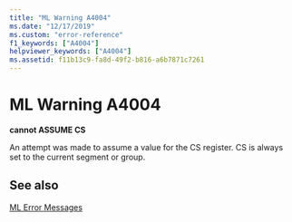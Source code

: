 ```yaml
---
title: "ML Warning A4004"
ms.date: "12/17/2019"
ms.custom: "error-reference"
f1_keywords: ["A4004"]
helpviewer_keywords: ["A4004"]
ms.assetid: f11b13c9-fa8d-49f2-b816-a6b7871c7261
---
```

# ML Warning A4004

**cannot ASSUME CS**

An attempt was made to assume a value for the CS register. CS is always set to the current segment or group.

## See also

[ML Error Messages](ml-error-messages.md)
